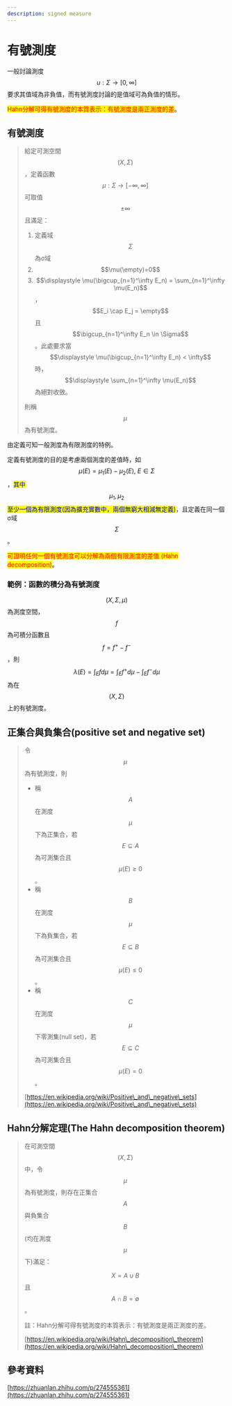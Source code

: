 ```yaml
---
description: signed measure
---
```


# 有號測度

一般討論測度$$u: \Sigma \rightarrow [0, \infty]$$要求其值域為非負值，而有號測度討論的是值域可為負值的情形。

<mark style="color:red;">Hahn分解可得有號測度的本質表示：有號測度是兩正測度的差</mark>。

## 有號測度

> 給定可測空間$$(X, \Sigma)$$，定義函數$$\mu: \Sigma \rightarrow [-\infty, \infty]$$可取值$$\pm\infty$$且滿足：
>
> 1. 定義域$$\Sigma$$為σ域
> 2. $$\mu(\empty)=0$$
> 3. $$\displaystyle \mu(\bigcup_{n=1}^\infty E_n) = \sum_{n=1}^\infty \mu(E_n)$$，$$E_i \cap E_j = \empty$$且$$\bigcup_{n=1}^\infty E_n \in \Sigma$$。此處要求當$$\displaystyle \mu(\bigcup_{n=1}^\infty E_n) < \infty$$時，$$\displaystyle \sum_{n=1}^\infty \mu(E_n)$$ 為絕對收斂。
>
> 則稱$$\mu$$為有號測度。

由定義可知一般測度為有限測度的特例。

定義有號測度的目的是考慮兩個測度的差值時，如$$\mu(E)=\mu_1(E) - \mu_2(E), ~ E \in \Sigma$$，<mark style="color:blue;">其中</mark>$$\mu_1, \mu_2$$<mark style="color:blue;">至少一個為有限測度(因為擴充實數中，兩個無窮大相減無定義)</mark>，且定義在同一個σ域$$\Sigma$$。

<mark style="color:red;">可證明任何一個有號測度可以分解為兩個有限測度的差值 (Hahn decomposition)</mark>。

### 範例：函數的積分為有號測度

$$(X, \Sigma, \mu)$$為測度空間，$$f$$為可積分函數且$$f=f^{+} - f^{-}$$，則$$\lambda(E) = \int_E f d\mu = \int_E f^{+} d \mu - \int_E f^{-}d\mu$$為在$$(X, \Sigma)$$上的有號測度。



## 正集合與負集合(positive set and negative set)

> 令$$\mu$$為有號測度，則
>
> * 稱$$A$$在測度$$\mu$$下為正集合，若$$E \subseteq A$$為可測集合且$$\mu(E) \geq 0$$。
> * 稱$$B$$在測度$$\mu$$下為負集合，若$$E \subseteq B$$為可測集合且$$\mu(E) \leq 0$$。
> * 稱$$C$$在測度$$\mu$$下零測集(null set)，若$$E \subseteq C$$為可測集合且$$\mu(E)=0$$。
>
> [https://en.wikipedia.org/wiki/Positive\_and\_negative\_sets](https://en.wikipedia.org/wiki/Positive\_and\_negative\_sets)

## Hahn分解定理(The Hahn decomposition theorem)

> 在可測空間$$(X, \Sigma)$$中，令$$\mu$$為有號測度，則存在正集合$$A$$與負集合$$B$$(均在測度$$\mu$$下)滿足：
>
> $$X = A \cup B$$且$$A\cap B = \emptyset$$。
>
> 註：Hahn分解可得有號測度的本質表示：有號測度是兩正測度的差。
>
> [https://en.wikipedia.org/wiki/Hahn\_decomposition\_theorem](https://en.wikipedia.org/wiki/Hahn\_decomposition\_theorem)

## 參考資料

[https://zhuanlan.zhihu.com/p/274555361](https://zhuanlan.zhihu.com/p/274555361)
